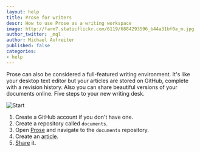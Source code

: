 ```yaml
---
layout: help
title: Prose for writers
descr: How to use Prose as a writing workspace 
image: http://farm7.staticflickr.com/6119/6884293596_b44a31bf0a_m.jpg
author_twitter: _mql
author: Michael Aufreiter
published: false
categories:
- help
---
```


Prose can also be considered a full-featured writing environment. It's like your desktop text editor but your articles are stored on GitHub, complete with a revision history. Also you can share beautiful versions of your documents online. Five steps to your new writing desk.

![Start](http://f.cl.ly/items/0t0A170b2Y093F2u1w45/Screen%20Shot%202012-05-23%20at%205.48.45%20PM.png)

1. Create a GitHub account if you don't have one.
2. Create a repository called `documents`.
3. Open [Prose](http://prose.io) and navigate to the `documents` repository.
4. Create an [article](http://prose.github.com/prose/#prose/prose/gh-pages/_posts/about/2012-06-14-about.md/edit).
5. [Share](http://prose.github.com/prose/#prose/prose/gh-pages/_posts/about/2012-06-14-about.md) it.
